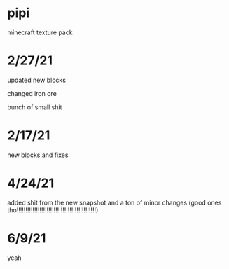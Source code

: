 # pipi
minecraft texture pack

# 2/27/21

updated new blocks

changed iron ore

bunch of small shit

# 2/17/21

new blocks and fixes

# 4/24/21

added shit from the new snapshot and a ton of minor changes (good ones tho!!!!!!!!!!!!!!!!!!!!!!!!!!!!!!!!!!!!!!!!!!!!!)

# 6/9/21

yeah
